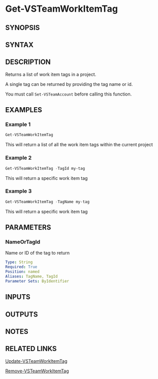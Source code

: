 <!-- #include "./common/header.md" -->

# Get-VSTeamWorkItemTag

## SYNOPSIS

<!-- #include "./synopsis/Get-VSTeamWorkItemTag.md" -->

## SYNTAX

## DESCRIPTION

Returns a list of work item tags in a project.

A single tag can be returned by providing the tag name or id.

You must call `Set-VSTeamAccount` before calling this function.

## EXAMPLES

### Example 1

```powershell
Get-VSTeamWorkItemTag
```

This will return a list of all the work item tags within the current project

### Example 2

```powershell
Get-VSTeamWorkItemTag -TagId my-tag
```

This will return a specific work item tag

### Example 3

```powershell
Get-VSTeamWorkItemTag -TagName my-tag
```

This will return a specific work item tag

## PARAMETERS

<!-- #include "./params/projectName.md" -->

### NameOrTagId

Name or ID of the tag to return

```yaml
Type: String
Required: True
Position: named
Aliases: TagName, TagId
Parameter Sets: ByIdentifier
```

## INPUTS

## OUTPUTS

## NOTES

<!-- #include "./common/prerequisites.md" -->

## RELATED LINKS

<!-- #include "./common/related.md" -->

[Update-VSTeamWorkItemTag](Update-VSTeamWorkItemTag.md)

[Remove-VSTeamWorkItemTag](Remove-VSTeamWorkItemTag.md)
